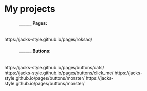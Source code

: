 # My projects

<h4>&nbsp;&nbsp;&nbsp;&nbsp;&nbsp;&nbsp;&nbsp;&nbsp;&nbsp;&nbsp;&nbsp;&nbsp;&nbsp;&nbsp;______ Pages:</h4> <br/>
  https://jacks-style.github.io/pages/roksaq/ 
  
  
  <h4>&nbsp;&nbsp;&nbsp;&nbsp;&nbsp;&nbsp;&nbsp;&nbsp;&nbsp;&nbsp;&nbsp;&nbsp;&nbsp;&nbsp;______ Buttons:</h4> <br/>
  https://jacks-style.github.io/pages/buttons/cats/ <br>
  https://jacks-style.github.io/pages/buttons/click_me/ 
  https://jacks-style.github.io/pages/buttons/monster/ 
  https://jacks-style.github.io/pages/buttons/monster/ 
  
